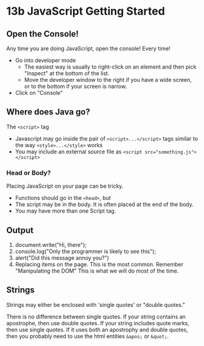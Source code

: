 # 13b JavaScript Getting Started

## Open the Console!

Any time you are doing JavaScript, open the console!  Every time!

* Go into developer mode
    * The easiest way is usually to right-click on an element and then pick "Inspect" at the bottom of the list.
    * Move the developer window to the right if you have a wide screen, or to the bottom if your screen is narrow.
* Click on "Console"

## Where does Java go?

The ```<script>``` tag

*  Javascript may go inside the pair of ```<script>...</script>``` tags similar to the way ```<style>...</style>``` works
* You may include an external source file as ```<script src="something.js"></script>```

### Head or Body?

Placing JavaScript on your page can be tricky.

* Functions should go in the ```<head>```, but 
* The script may be in the body.  It is often placed at the end of the body.
* You may have more than one Script tag.

## Output

1. document.write("Hi, there");
2. console.log("Only the programmer is likely to see this");
3. alert("Did this message annoy you?")
4. Replacing items on the page.  This is the most common.  Remember "Manipulating the DOM"  This is what we will do most of the time.

## Strings

Strings may either be enclosed with 'single quotes' or "double quotes."

There is no difference between single quotes.  If your string contains an apostrophe, then use double quotes.  If your string includes quote marks, then use single quotes.  If it uses both an apostrophy and double quotes, then you probably need to use the html entities ```&apos;``` or ```&quot;```.